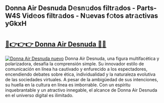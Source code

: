 ## Donna Air Desnuda D𝚎sn𝚞dos filtr𝚊dos - Parts-W4S Vid𝚎os filtr𝚊dos - N𝚞evas f𝚘tos atr𝚊ctivas yGkxH

# <h2><a href="http://mb12xf3.tromn.icu/?c=Donna+Air+Desnuda">🔗👉👉👉 Donna Air Desnuda 🔗🔗</a></h2>

[![Donna Air Desnuda nuevo](https://i.imgur.com/pEAQMta.gif)](http://mb12xf3.tromn.icu/?c=Donna+Air+Desnuda)
Donna Air Desnuda, una figura multifacética y polarizadora, desafía la comprensión simple. Su innovador estilo de comunicación en línea ha cautivado y enfurecido a los espectadores, encendiendo debates sobre ética, individualidad y la naturaleza evolutiva de las sociedades virtuales. A pesar de la ambigüedad de sus intenciones, su huella en la cultura en línea es imborrable. Con un espíritu inquebrantable y un atractivo innegable, el alcance de Donna Air Desnuda en el universo digital es ilimitado.
